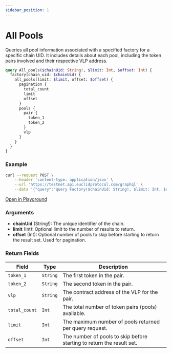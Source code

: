 ```yaml
---
sidebar_position: 1
---
```


# All Pools

Queries all pool information associated with a specified factory for a specific chain UID. It includes details about each pool, including the token pairs involved and their respective VLP address. 

```graphql
query All_pools($chainUid: String!, $limit: Int, $offset: Int) {
  factory(chain_uid: $chainUid) {
    all_pools(limit: $limit, offset: $offset) {
      pagination {
        total_count
        limit
        offset
      }
      pools {
        pair {
          token_1
          token_2
        }
        vlp
      }
    }
  }
}
```
### Example 

```bash
curl --request POST \
    --header 'content-type: application/json' \
    --url 'https://testnet.api.euclidprotocol.com/graphql' \
    --data '{"query":"query Factory($chainUid: String!, $limit: Int, $offset: Int) {\n  factory(chain_uid: $chainUid) {\n    all_pools(limit: $limit, offset: $offset) {\n      pools {\n        pair {\n          token_1\n          token_2\n        }\n        vlp\n      }\n      pagination {\n        total_count\n        limit\n        offset\n      }\n    }\n  }\n}","variables":{"chainUid":"stargaze","limit":7,"offset":null}}'
```
[Open in Playground](https://testnet.api.euclidprotocol.com/?explorerURLState=N4IgJg9gxgrgtgUwHYBcQC4QEcYIE4CeABAGICGUKEhAFACRQAWZAlkgKotjpEDKKeNgHMAhABoidADYs4LFDwCSqCXQgAzdQGcECospQBKIsAA6SIkXUUqtJqyQB9GFx4NmbTmGNmLlomRSUo4ADhAQUlo0MnJ60rLyEhraum7JOkYm5v7%2BYRFaWX45liGseIXFxVQA1siOAIzZlf41dQBMTZUAvp3FAG5SIb2WPUW5ZEJsZCgsEBa%2BzURUKIGOUBAwqMP%2BMfLblum626M5J0SjXSBiIH1kgmQARlIIWhggC0SmIPaeXF88Xy0KzwQjIAC8EF8xE0vrsUP8iAB2aF%2BL6HeEYIhIGBBcyXLpAA)

### Arguments

- **chainUid** (String!): The unique identifier of the chain.
- **limit** (Int): Optional limit to the number of results to return.
- **offset** (Int): Optional number of pools to skip before starting to return the result set. Used for pagination.

### Return Fields

| **Field**       | **Type**   | **Description**                             |
|-------------|--------|-----------------------------------------|
| `token_1`     | `String` | The first token in the pair.        |
| `token_2`     | `String` | The second token in the pair.       |
| `vlp`         | `String` | The contract address of the VLP for the pair.|
| `total_count` | `Int`    | The total number of token pairs (pools) available.      |
| `limit`       | `Int`    | The maximum number of pools returned per query request. |
| `offset`      | `Int`    | The number of pools to skip before starting to return the result set. |
